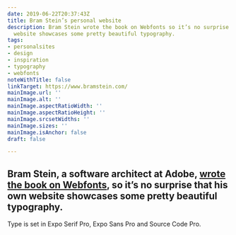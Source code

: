 ```yaml
---
date: 2019-06-22T20:37:43Z
title: Bram Stein’s personal website
description: Bram Stein wrote the book on Webfonts so it’s no surprise that his own
  website showcases some pretty beautiful typography.
tags:
- personalsites
- design
- inspiration
- typography
- webfonts
noteWithTitle: false
linkTarget: https://www.bramstein.com/
mainImage.url: ''
mainImage.alt: ''
mainImage.aspectRatioWidth: ''
mainImage.aspectRatioHeight: ''
mainImage.srcsetWidths: ''
mainImage.sizes: ''
mainImage.isAnchor: false
draft: false

---
```

Bram Stein, a software architect at Adobe, [wrote the book on Webfonts](https://abookapart.com/products/webfont-handbook), so it’s no surprise that his own website showcases some pretty beautiful typography.
---

Type is set in Expo Serif Pro, Expo Sans Pro and Source Code Pro.